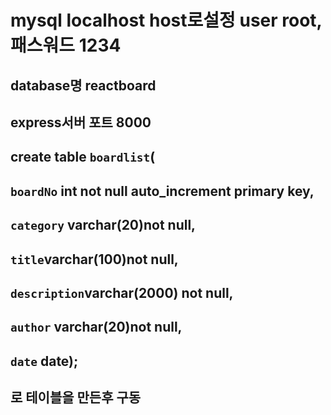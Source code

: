 # mysql localhost host로설정 user root,패스워드 1234

## database명 reactboard

## express서버 포트 8000

## create table `boardlist`(

## `boardNo` int not null auto_increment primary key,

## `category` varchar(20)not null,

## `title`varchar(100)not null,

## `description`varchar(2000) not null,

## `author` varchar(20)not null,

## `date` date);

## 로 테이블을 만든후 구동

